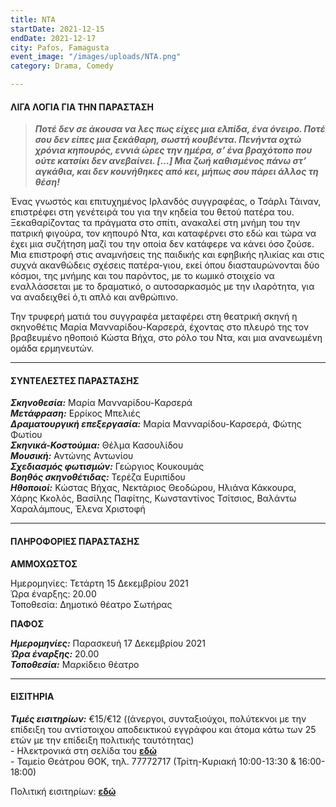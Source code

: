 ```yaml
---
title: ΝΤΑ
startDate: 2021-12-15
endDate: 2021-12-17
city: Pafos, Famagusta
event_image: "/images/uploads/ΝΤΑ.png"
category: Drama, Comedy

---
```

#### ΛΙΓΑ ΛΟΓΙΑ ΓΙΑ ΤΗΝ ΠΑΡΑΣΤΑΣΗ

> **_Ποτέ δεν σε άκουσα να λες πως είχες μια ελπίδα, ένα όνειρο. Ποτέ σου δεν είπες μια ξεκάθαρη, σωστή κουβέντα. Πενήντα οχτώ χρόνια κηπουρός, εννιά ώρες την ημέρα, σ’ ένα βραχότοπο που ούτε κατσίκι δεν ανεβαίνει. \[…\] Μια ζωή καθισμένος πάνω στ’ αγκάθια, και δεν κουνήθηκες από κει, μήπως σου πάρει άλλος τη θέση!_**

Ένας γνωστός και επιτυχημένος Ιρλανδός συγγραφέας, ο Τσάρλι Τάιναν, επιστρέφει στη γενέτειρά του για την κηδεία του θετού πατέρα του. Ξεκαθαρίζοντας τα πράγματα στο σπίτι, ανακαλεί στη μνήμη του την πατρική φιγούρα, τον κηπουρό Ντα, και καταφέρνει στο εδώ και τώρα να έχει μια συζήτηση μαζί του την οποία δεν κατάφερε να κάνει όσο ζούσε. Μια επιστροφή στις αναμνήσεις της παιδικής και εφηβικής ηλικίας και στις συχνά ακανθώδεις σχέσεις πατέρα-γιου, εκεί όπου διασταυρώνονται δύο κόσμοι, της μνήμης και του παρόντος, με το κωμικό στοιχείο να εναλλάσσεται με το δραματικό, ο αυτοσαρκασμός με την ιλαρότητα, για να αναδειχθεί ό,τι απλό και ανθρώπινο.

Την τρυφερή ματιά του συγγραφέα μεταφέρει στη θεατρική σκηνή η σκηνοθέτις Μαρία Μανναρίδου-Καρσερά, έχοντας στο πλευρό της τον βραβευμένο ηθοποιό Κώστα Βήχα, στο ρόλο του Ντα, και μια ανανεωμένη ομάδα ερμηνευτών.

***

#### ΣΥΝΤΕΛΕΣΤΕΣ ΠΑΡΑΣΤΑΣΗΣ

**_Σκηνοθεσία:_** Μαρία Μανναρίδου-Καρσερά  
**_Μετάφραση:_** Ερρίκος Μπελιές  
**_Δραματουργική επεξεργασία:_** Μαρία Μανναρίδου-Καρσερά, Φώτης Φωτίου  
**_Σκηνικά-Κοστούμια:_** Θέλμα Κασουλίδου  
**_Μουσική:_** Αντώνης Αντωνίου  
**_Σχεδιασμός φωτισμών:_** Γεώργιος Κουκουμάς  
**_Βοηθός σκηνοθέτιδας:_** Τερέζα Ευριπίδου  
**_Ηθοποιοί:_** Κώστας Βήχας, Νεκτάριος Θεοδώρου, Ηλιάνα Κάκκουρα, Χάρης Κκολός, Βασίλης Παφίτης, Κωνσταντίνος Τσίτσιος, Βαλάντω Χαραλάμπους, Έλενα Χριστοφή

***

#### ΠΛΗΡΟΦΟΡΙΕΣ ΠΑΡΑΣΤΑΣΗΣ

**ΑΜΜΟΧΩΣΤΟΣ**

Ημερομηνίες: Τετάρτη 15 Δεκεμβρίου 2021  
Ώρα έναρξης: 20.00  
Τοποθεσία: Δημοτικό θέατρο Σωτήρας

**ΠΑΦΟΣ**

**_Ημερομηνίες:_** Παρασκευή 17 Δεκεμβρίου 2021  
**_Ώρα έναρξης:_** 20.00  
**_Τοποθεσία:_** Μαρκίδειο θέατρο

***

#### ΕΙΣΙΤΗΡΙΑ

**_Τιμές εισιτηρίων:_** €15/€12 ((άνεργοι, συνταξιούχοι, πολύτεκνοι με την επίδειξη του αντίστοιχου αποδεικτικού εγγράφου και άτομα κάτω των 25 ετών με την επίδειξη πολιτικής ταυτότητας)  
\- Ηλεκτρονικά στη σελίδα του [**εδώ**](https://www.thoc.org.cy/event/nta,4683,1304,el,shows "https://www.thoc.org.cy/event/nta,4683,1304,el,shows")  
\- Ταμείο Θεάτρου ΘΟΚ, τηλ. 77772717 (Τρίτη-Κυριακή 10:00-13:30 & 16:00-18:00)

Πολιτική εισιτηρίων: [**εδώ**](https://www.thoc.org.cy/news-item/politiki-eisitirion,2700,0,el "https://www.thoc.org.cy/news-item/politiki-eisitirion,2700,0,el")